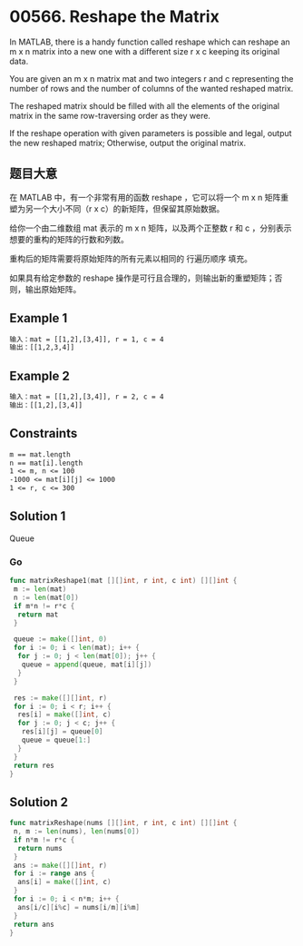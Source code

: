 # 00566. Reshape the Matrix

In MATLAB, there is a handy function called reshape which can reshape an m x n matrix into a new one with a different size r x c keeping its original data.

You are given an m x n matrix mat and two integers r and c representing the number of rows and the number of columns of the wanted reshaped matrix.

The reshaped matrix should be filled with all the elements of the original matrix in the same row-traversing order as they were.

If the reshape operation with given parameters is possible and legal, output the new reshaped matrix; Otherwise, output the original matrix.

## 题目大意

在 MATLAB 中，有一个非常有用的函数 reshape ，它可以将一个 m x n 矩阵重塑为另一个大小不同（r x c）的新矩阵，但保留其原始数据。

给你一个由二维数组 mat 表示的 m x n 矩阵，以及两个正整数 r 和 c ，分别表示想要的重构的矩阵的行数和列数。

重构后的矩阵需要将原始矩阵的所有元素以相同的 行遍历顺序 填充。

如果具有给定参数的 reshape 操作是可行且合理的，则输出新的重塑矩阵；否则，输出原始矩阵。

## Example 1

```txt
输入：mat = [[1,2],[3,4]], r = 1, c = 4
输出：[[1,2,3,4]]
```

## Example 2

```txt
输入：mat = [[1,2],[3,4]], r = 2, c = 4
输出：[[1,2],[3,4]]
```

## Constraints

```txt
m == mat.length
n == mat[i].length
1 <= m, n <= 100
-1000 <= mat[i][j] <= 1000
1 <= r, c <= 300
```

## Solution 1

Queue

### Go

```go
func matrixReshape1(mat [][]int, r int, c int) [][]int {
 m := len(mat)
 n := len(mat[0])
 if m*n != r*c {
  return mat
 }

 queue := make([]int, 0)
 for i := 0; i < len(mat); i++ {
  for j := 0; j < len(mat[0]); j++ {
   queue = append(queue, mat[i][j])
  }
 }

 res := make([][]int, r)
 for i := 0; i < r; i++ {
  res[i] = make([]int, c)
  for j := 0; j < c; j++ {
   res[i][j] = queue[0]
   queue = queue[1:]
  }
 }
 return res
}
```

## Solution 2

```go
func matrixReshape(nums [][]int, r int, c int) [][]int {
 n, m := len(nums), len(nums[0])
 if n*m != r*c {
  return nums
 }
 ans := make([][]int, r)
 for i := range ans {
  ans[i] = make([]int, c)
 }
 for i := 0; i < n*m; i++ {
  ans[i/c][i%c] = nums[i/m][i%m]
 }
 return ans
}
```
